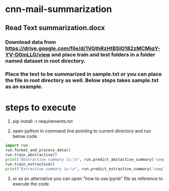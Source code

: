 # cnn-mail-summarization
## Read Text summarization.docx<br>
### Download data from https://drive.google.com/file/d/1VGthRzHtBSIO182zMCMiqY-YV-D0mLLG/view and place train and test folders in a folder named dataset in root directory.<br>
### Place the text to be summarized in sample.txt or you can place the file in root directory as well. Below steps takes sample.txt as an example.
# steps to execute
1. pip install -r requirements.txt

2. open python in command line pointing to current directory and run below code. 
```python
import run
run.format_and_process_data()
run.train_abstractive()
print("Abstractive summary is:\n", run.predict_abstactive_summary('sample.txt'))
run.train_extractive()
print("Extractive summary is:\n", run.predict_extractive_summary('sample.txt'))
```
3. or as an alternative you can open "how to use.ipynb" file as reference to execute the code.
